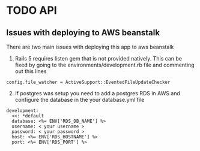 # TODO API

## Issues with deploying to AWS beanstalk
There are two main issues with deploying this app to aws beanstalk

1. Rails 5 requires listen gem that is not provided natively.  This can be fixed by going to the environments/development.rb file and commenting out this lines

```
config.file_watcher = ActiveSupport::EventedFileUpdateChecker
```

2. If postgres was setup you need to add a postgres RDS in AWS and configure the database in the your database.yml file
```
development:
  <<: *default
  database: <%= ENV['RDS_DB_NAME'] %>
  username: < your username >
  password: < your password >
  host: <%= ENV['RDS_HOSTNAME'] %>
  port: <%= ENV['RDS_PORT'] %>
```
